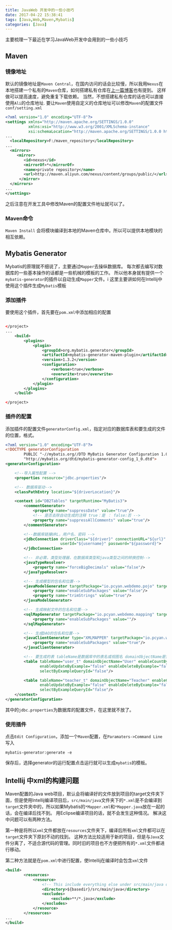 ```yaml
---
title: JavaWeb 开发中的一些小技巧
date: 2017-04-22 15:38:41
tags: [Java,Web,Maven,Mybatis]
categories: [Java]
---
```


主要梳理一下最近在学习JavaWeb开发中会用到的一些小技巧
<!--more-->

## Maven

### 镜像地址
默认的镜像地址是`Maven Central`，在国内访问的话会比较慢，所以我用`Nexus`在本地搭建一个私有的`Maven`仓库，如何搭建私有仓库在[上一篇博客](/Java/use-nexus-to-create-private-maven-repo/)也有提到。
这样做可以提高速度，避免重复下载依赖。
当然，不想搭建私有仓库的话也可以直接使用`Ali`的仓库地址.
要让`Maven`使用自定义的仓库地址可以修改`Maven`的配置文件`conf/setting.xml`
```xml
<?xml version="1.0" encoding="UTF-8"?>
<settings xmlns="http://maven.apache.org/SETTINGS/1.0.0"
          xmlns:xsi="http://www.w3.org/2001/XMLSchema-instance"
          xsi:schemaLocation="http://maven.apache.org/SETTINGS/1.0.0 http://maven.apache.org/xsd/settings-1.0.0.xsd">
...
  <localRepository>F:/maven_repository</localRepository>
...
  <mirrors>
     <mirror>
        <id>nexus</id>
        <mirrorOf>*</mirrorOf>
        <name>private repository</name>
        <url>http://maven.aliyun.com/nexus/content/groups/public/</url>
      </mirror>
  </mirrors>
...
</settings>
```
之后注意在开发工具中修改Maven的配置文件地址就可以了。

### Maven命令
`Maven Install` 会将模块编译到本地的Maven仓库中。所以可以提供本地模块的相互依赖。


## Mybatis Generator
Mybatis的原理就不细说了，主要通过`Mapper`去操纵数据库。
每次都去编写对数据库的一些基本操作的话都是一些机械的模板的工作。
所以他本身就有提供一个`mybatis-generator`的插件以自动生成`Mapper`文件。i
这里主要讲如何在Intellij中使用这个插件生成`Mybatis`模板
### 添加插件
要使用这个插件，首先要在`pom.xml`中添加相应的配置
```xml

</project>
...
    <build>
        <plugins>
            <plugin>
                <groupId>org.mybatis.generator</groupId>
                <artifactId>mybatis-generator-maven-plugin</artifactId>
                <version>1.3.2</version>
                <configuration>
                    <verbose>true</verbose>
                    <overwrite>true</overwrite>
                </configuration>
            </plugin>
        </plugins>
    </build>

</project>
```

### 插件的配置
添加插件的配置文件`generatorConfig.xml`，指定对应的数据库表和要生成的文件的位置，格式。
```xml
<?xml version="1.0" encoding="UTF-8"?>
<!DOCTYPE generatorConfiguration
        PUBLIC "-//mybatis.org//DTD MyBatis Generator Configuration 1.0//EN"
        "http://mybatis.org/dtd/mybatis-generator-config_1_0.dtd">
<generatorConfiguration>

    <!--导入属性配置 -->
    <properties resource="jdbc.properties"/>

    <!-- 数据库驱动-->
    <classPathEntry location="${driverLocation}"/>

    <context id="DB2Tables" targetRuntime="MyBatis3">
        <commentGenerator>
            <property name="suppressDate" value="true"/>
            <!-- 是否去除自动生成的注释 true：是 ： false:否 -->
            <property name="suppressAllComments" value="true"/>
        </commentGenerator>

        <!--数据库链接URL，用户名、密码 -->
        <jdbcConnection driverClass="${driver}" connectionURL="${url}"
                        userId="${username}" password="${password}">
        </jdbcConnection>

        <!-- 非必需，类型处理器，在数据库类型和java类型之间的转换控制-->
        <javaTypeResolver>
            <property name="forceBigDecimals" value="false"/>
        </javaTypeResolver>

        <!-- 生成模型的包名和位置-->
        <javaModelGenerator targetPackage="io.pcyan.webdemo.pojo" targetProject="src/main/java">
            <property name="enableSubPackages" value="false"/>
            <property name="trimStrings" value="true"/>
        </javaModelGenerator>

        <!-- 生成映射文件的包名和位置-->
        <sqlMapGenerator targetPackage="io.pcyan.webdemo.mapping" targetProject="src/main/java">
            <property name="enableSubPackages" value=""/>
        </sqlMapGenerator>

        <!-- 生成DAO的包名和位置-->
        <javaClientGenerator type="XMLMAPPER" targetPackage="io.pcyan.webdemo.dao" targetProject="src/main/java">
            <property name="enableSubPackages" value="true"/>
        </javaClientGenerator>

        <!-- 要生成的表 tableName是数据库中的表名或视图名 domainObjectName是实体类名-->
        <table tableName="user_t" domainObjectName="User" enableCountByExample="false"
               enableUpdateByExample="false" enableDeleteByExample="false" enableSelectByExample="false"
               selectByExampleQueryId="false"/>

        <table tableName="teacher_t" domainObjectName="Teacher" enableCountByExample="false"
               enableUpdateByExample="false" enableDeleteByExample="false" enableSelectByExample="false"
               selectByExampleQueryId="false"/>
    </context>
</generatorConfiguration>
```

其中的`jdbc.properties`为数据库的配置文件，在这里就不放了。

### 使用插件
点击`Edit Configuration`，添加一个`Maven`配置，在`Paramaters->Command Line`写入

```shell
mybatis-generator:generate -e
```
保存后，选择generator的运行配置点击运行就可以生成`mybatis`的模板。

## Intellij 中xml的构建问题
Maven配置的Java web项目，默认会将编译好的文件放到项目的target文件夹下面，但是使用Intellij编译项目后，`src/main/java`文件夹下的`*.xml`是不会编译到`target`文件夹中的，所以如果Mybatis的`*Mapper.xml`和`*Mapper.java`放在一起的话，会在编译后找不到。
用Eclipse编译项目的话，就不会发生这种情况。
解决这中问题可以有两种方法。

第一种是将所以`xml`文件都放在`resources`文件夹下，编译后所有`xml`文件都可以在`target`文件夹下原封不动的找到。
这种方法比较适用于新的项目，但是与`Java`文件分离了，不适合源代码的管理。同时旧的项目也不方便把所有的`*.xml`文件都进行移动。

第二种方法就是在`pom.xml`中进行配置，使Intellij在编译时会包含`xml`文件
```xml
<build>
        <resources>
            <resource>
                <!-- This include everything else under src/main/java directory -->
                <directory>${basedir}/src/main/java</directory>
                <excludes>
                    <exclude>**/*.java</exclude>
                </excludes>
            </resource>
        </resources>
...
</build>
```
